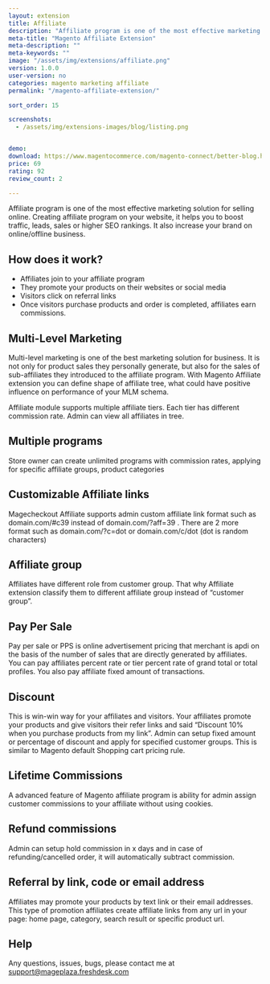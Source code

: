 ```yaml
---
layout: extension
title: Affiliate
description: "Affiliate program is one of the most effective marketing solution for selling online. Creating affiliate program on your website, it helps you to boost traffic, leads, sales or higher SEO rankings"
meta-title: "Magento Affiliate Extension"
meta-description: ""
meta-keywords: ""
image: "/assets/img/extensions/affiliate.png"
version: 1.0.0
user-version: no
categories: magento marketing affiliate
permalink: "/magento-affiliate-extension/"

sort_order: 15

screenshots:
  - /assets/img/extensions-images/blog/listing.png


demo: 
download: https://www.magentocommerce.com/magento-connect/better-blog.html
price: 69
rating: 92
review_count: 2

---
```


Affiliate program is one of the most effective marketing solution for selling online. Creating affiliate program on your website, it helps you to boost traffic, leads, sales or higher SEO rankings. It also increase your brand on online/offline business.

How does it work?
------------------
<ul>
	<li>Affiliates join to your affiliate program</li>
	<li>They promote your products on their websites or social media</li>
	<li>Visitors click on referral links</li>
	<li>Once visitors purchase products and order is completed, affiliates earn commissions.</li>
</ul>


Multi-Level Marketing
-----------------------

Multi-level marketing is one of the best marketing solution for business. It is not only for product sales they personally generate, but also for the sales of sub-affiliates they introduced to the affiliate program. With Magento Affiliate extension you can define shape of affiliate tree, what could have positive influence on performance of your MLM schema.

Affiliate module supports multiple affiliate tiers. Each tier has different commission rate. Admin can view all affiliates in tree.

Multiple programs
-----------------

Store owner can create unlimited programs with commission rates, applying for specific affiliate groups, product categories


Customizable Affiliate links
-----------------------------

Magecheckout Affiliate supports admin custom affiliate link format such as domain.com/#c39 instead of domain.com/?aff=39 . There are 2 more format such as domain.com/?c=dot or domain.com/c/dot (dot is random characters)

Affiliate group
--------------------
Affiliates have different role from customer group. That why Affiliate extension classify them to different affiliate group instead of “customer group”. 

Pay Per Sale
----------------
Pay per sale or PPS is online advertisement pricing that merchant is apdi on the basis of the number of sales that are directly generated by affiliates. You can pay affiliates percent rate or tier percent rate of grand total or total profiles. You also pay affiliate fixed amount of transactions.

Discount
----------

This is win-win way for your affiliates and visitors. Your affiliates promote your products and give visitors their refer links and said “Discount 10% when you purchase products from my link”.
Admin can setup fixed amount or percentage of discount and apply for specified customer groups. This is similar to Magento default Shopping cart pricing rule.

Lifetime Commissions
--------------------

A advanced feature of Magento affiliate program is ability for admin assign customer commissions to your affiliate without using cookies.

Refund commissions
--------------------

Admin can setup hold commission in x days and in case of refunding/cancelled order, it will automatically subtract commission.

Referral by link, code or email address
---------------------------------------------

Affiliates may promote your products by text link or their email addresses. This type of promotion affiliates create affiliate links from any url in your page: home page, category, search result or specific product url.


Help
----------
Any questions, issues, bugs, please contact me at support@mageplaza.freshdesk.com